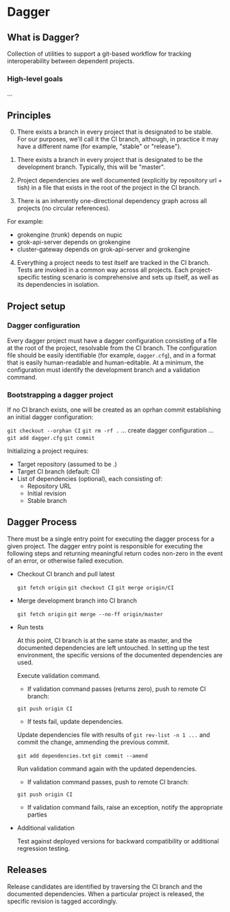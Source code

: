 Dagger
======

What is Dagger?
---------------

Collection of utilities to support a git-based workflow for tracking
interoperability between dependent projects.

### High-level goals

...

Principles
----------

0. There exists a branch in every project that is designated to be
stable.  For our purposes, we'll call it the CI branch, although, in
practice it may have a different name (for example, "stable" or
"release").

1. There exists a branch in every project that is designated to be the
development branch.  Typically, this will be "master".

2. Project dependencies are well documented (explicitly by repository
url + tish) in a file that exists in the root of the project in
the CI branch.

3. There is an inherently one-directional dependency graph across all
projects (no circular references).

For example:

  - grokengine (trunk) depends on nupic
  - grok-api-server depends on grokengine
  - cluster-gateway depends on grok-api-server and grokengine

4. Everything a project needs to test itself are tracked in the CI
branch.  Tests are invoked in a common way across all projects.  Each
project-specific testing scenario is comprehensive and sets up itself,
as well as its dependencies in isolation.

Project setup
-------------

### Dagger configuration

Every dagger project must have a dagger configuration consisting of a file at
the root of the project, resolvable from the CI branch.  The configuration
file should be easily identifiable (for example, `dagger.cfg`), and in a
format that is easily human-readable and human-editable.  At a minimum, the
configuration must identify the development branch and a validation command.

### Bootstrapping a dagger project

If no CI branch exists, one will be created as an oprhan commit
establishing an initial dagger configuration:

  `git checkout --orphan CI`
  `git rm -rf .`
  ... create dagger configuration ...
  `git add dagger.cfg`
  `git commit`

Initializing a project requires:

- Target repository (assumed to be .)
- Target CI branch (default: CI)
- List of dependencies (optional), each consisting of:
  - Repository URL
  - Initial revision
  - Stable branch

Dagger Process
--------------

There must be a single entry point for executing the dagger process for a
given project.  The dagger entry point is responsible for executing the
following steps and returning meaningful return codes non-zero in the event of
an error, or otherwise failed execution.

- Checkout CI branch and pull latest

  `git fetch origin`
  `git checkout CI`
  `git merge origin/CI`

- Merge development branch into CI branch

  `git fetch origin`
  `git merge --no-ff origin/master`

- Run tests

  At this point, CI branch is at the same state as master, and the
  documented dependencies are left untouched.  In setting up the test
  environment, the specific versions of the documented dependencies are
  used.

  Execute validation command.

  * If validation command passes (returns zero), push to remote CI branch:

  `git push origin CI`

  * If tests fail, update dependencies.

  Update dependencies file with results of `git rev-list -n 1 ...` and
  commit the change, ammending the previous commit.

  `git add dependencies.txt`
  `git commit --amend`

  Run validation command again with the updated dependencies.

  * If validation command passes, push to remote CI branch:

  `git push origin CI`

  * If validation command fails, raise an exception, notify the appropriate
  parties

- Additional validation

  Test against deployed versions for backward compatibility or
  additional regression testing.

Releases
--------

Release candidates are identified by traversing the CI branch and the
documented dependencies.  When a particular project is released, the
specific revision is tagged accordingly.